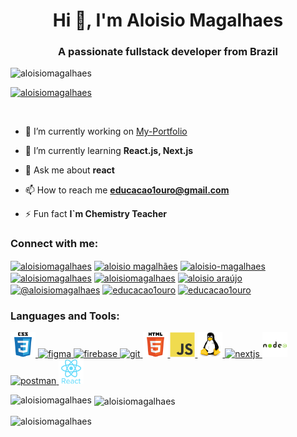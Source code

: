 <h1 align="center">Hi 👋, I'm Aloisio Magalhaes</h1>
<h3 align="center">A passionate fullstack developer from Brazil</h3>

<p align="left"> <img src="https://komarev.com/ghpvc/?username=aloisiomagalhaes&label=Profile%20views&color=0e75b6&style=flat" alt="aloisiomagalhaes" /> </p>

<p align="left"> <a href="https://github.com/ryo-ma/github-profile-trophy"><img src="https://github-profile-trophy.vercel.app/?username=aloisiomagalhaes" alt="aloisiomagalhaes" /></a> </p>

<p align="left"> <a href="https://twitter.com/" target="blank"><img src="https://img.shields.io/twitter/follow/?logo=twitter&style=for-the-badge" alt="" /></a> </p>

- 🔭 I’m currently working on [My-Portfolio](projeto-portfolio-aloisio.surge.sh)

- 🌱 I’m currently learning **React.js, Next.js**

- 💬 Ask me about **react**

- 📫 How to reach me **educacao1ouro@gmail.com**

- ⚡ Fun fact **I`m Chemistry Teacher**

<h3 align="left">Connect with me:</h3>
<p align="left">
<a href="https://codepen.io/aloisiomagalhaes" target="blank"><img align="center" src="https://raw.githubusercontent.com/rahuldkjain/github-profile-readme-generator/master/src/images/icons/Social/codepen.svg" alt="aloisiomagalhaes" height="30" width="40" /></a>
<a href="https://linkedin.com/in/aloisio magalhães" target="blank"><img align="center" src="https://raw.githubusercontent.com/rahuldkjain/github-profile-readme-generator/master/src/images/icons/Social/linked-in-alt.svg" alt="aloisio magalhães" height="30" width="40" /></a>
<a href="https://stackoverflow.com/users/aloisio-magalhaes" target="blank"><img align="center" src="https://raw.githubusercontent.com/rahuldkjain/github-profile-readme-generator/master/src/images/icons/Social/stack-overflow.svg" alt="aloisio-magalhaes" height="30" width="40" /></a>
<a href="https://codesandbox.com/aloisiomagalhaes" target="blank"><img align="center" src="https://raw.githubusercontent.com/rahuldkjain/github-profile-readme-generator/master/src/images/icons/Social/codesandbox.svg" alt="aloisiomagalhaes" height="30" width="40" /></a>
<a href="https://dribbble.com/aloisiomagalhaes" target="blank"><img align="center" src="https://raw.githubusercontent.com/rahuldkjain/github-profile-readme-generator/master/src/images/icons/Social/dribbble.svg" alt="aloisiomagalhaes" height="30" width="40" /></a>
<a href="https://www.behance.net/aloisio araújo" target="blank"><img align="center" src="https://raw.githubusercontent.com/rahuldkjain/github-profile-readme-generator/master/src/images/icons/Social/behance.svg" alt="aloisio araújo" height="30" width="40" /></a>
<a href="https://hashnode.com/@aloisiomagalhaes" target="blank"><img align="center" src="https://raw.githubusercontent.com/rahuldkjain/github-profile-readme-generator/master/src/images/icons/Social/hashnode.svg" alt="@aloisiomagalhaes" height="30" width="40" /></a>
<a href="https://www.hackerrank.com/educacao1ouro" target="blank"><img align="center" src="https://raw.githubusercontent.com/rahuldkjain/github-profile-readme-generator/master/src/images/icons/Social/hackerrank.svg" alt="educacao1ouro" height="30" width="40" /></a>
<a href="https://www.leetcode.com/educacao1ouro" target="blank"><img align="center" src="https://raw.githubusercontent.com/rahuldkjain/github-profile-readme-generator/master/src/images/icons/Social/leet-code.svg" alt="educacao1ouro" height="30" width="40" /></a>
</p>

<h3 align="left">Languages and Tools:</h3>
<p align="left"> <a href="https://www.w3schools.com/css/" target="_blank" rel="noreferrer"> <img src="https://raw.githubusercontent.com/devicons/devicon/master/icons/css3/css3-original-wordmark.svg" alt="css3" width="40" height="40"/> </a> <a href="https://www.figma.com/" target="_blank" rel="noreferrer"> <img src="https://www.vectorlogo.zone/logos/figma/figma-icon.svg" alt="figma" width="40" height="40"/> </a> <a href="https://firebase.google.com/" target="_blank" rel="noreferrer"> <img src="https://www.vectorlogo.zone/logos/firebase/firebase-icon.svg" alt="firebase" width="40" height="40"/> </a> <a href="https://git-scm.com/" target="_blank" rel="noreferrer"> <img src="https://www.vectorlogo.zone/logos/git-scm/git-scm-icon.svg" alt="git" width="40" height="40"/> </a> <a href="https://www.w3.org/html/" target="_blank" rel="noreferrer"> <img src="https://raw.githubusercontent.com/devicons/devicon/master/icons/html5/html5-original-wordmark.svg" alt="html5" width="40" height="40"/> </a> <a href="https://developer.mozilla.org/en-US/docs/Web/JavaScript" target="_blank" rel="noreferrer"> <img src="https://raw.githubusercontent.com/devicons/devicon/master/icons/javascript/javascript-original.svg" alt="javascript" width="40" height="40"/> </a> <a href="https://www.linux.org/" target="_blank" rel="noreferrer"> <img src="https://raw.githubusercontent.com/devicons/devicon/master/icons/linux/linux-original.svg" alt="linux" width="40" height="40"/> </a> <a href="https://nextjs.org/" target="_blank" rel="noreferrer"> <img src="https://cdn.worldvectorlogo.com/logos/nextjs-2.svg" alt="nextjs" width="40" height="40"/> </a> <a href="https://nodejs.org" target="_blank" rel="noreferrer"> <img src="https://raw.githubusercontent.com/devicons/devicon/master/icons/nodejs/nodejs-original-wordmark.svg" alt="nodejs" width="40" height="40"/> </a> <a href="https://postman.com" target="_blank" rel="noreferrer"> <img src="https://www.vectorlogo.zone/logos/getpostman/getpostman-icon.svg" alt="postman" width="40" height="40"/> </a> <a href="https://reactjs.org/" target="_blank" rel="noreferrer"> <img src="https://raw.githubusercontent.com/devicons/devicon/master/icons/react/react-original-wordmark.svg" alt="react" width="40" height="40"/> </a> </p>

<p><img align="left" src="https://github-readme-stats.vercel.app/api/top-langs?username=aloisiomagalhaes&show_icons=true&locale=en&layout=compact" alt="aloisiomagalhaes" /></p>

<p>&nbsp;<img align="center" src="https://github-readme-stats.vercel.app/api?username=aloisiomagalhaes&show_icons=true&locale=en" alt="aloisiomagalhaes" /></p>

<p><img align="center" src="https://github-readme-streak-stats.herokuapp.com/?user=aloisiomagalhaes&" alt="aloisiomagalhaes" /></p>

